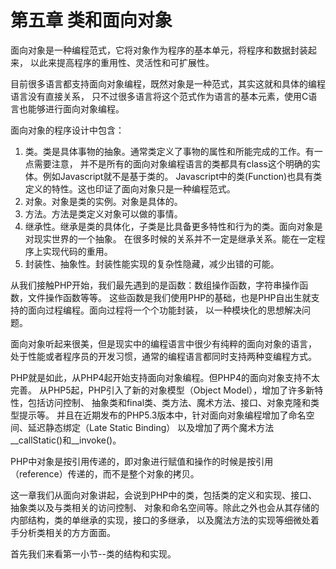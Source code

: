 # 第五章 类和面向对象

面向对象是一种编程范式，它将对象作为程序的基本单元，将程序和数据封装起来，
以此来提高程序的重用性、灵活性和可扩展性。

目前很多语言都支持面向对象编程，既然对象是一种范式，其实这就和具体的编程语言没有直接关系，
只不过很多语言将这个范式作为语言的基本元素，使用C语言也能够进行面向对象编程。

面向对象的程序设计中包含：

1. 类。类是具体事物的抽象。通常类定义了事物的属性和所能完成的工作。有一点需要注意，
   并不是所有的面向对象编程语言的类都具有class这个明确的实体。例如Javascript就不是基于类的。
   Javascript中的类(Function)也具有类定义的特性。这也印证了面向对象只是一种编程范式。
1. 对象。对象是类的实例。对象是具体的。
1. 方法。方法是类定义对象可以做的事情。
1. 继承性。继承是类的具体化，子类是比具备更多特性和行为的类。面向对象是对现实世界的一个抽象。
   在很多时候的关系并不一定是继承关系。能在一定程序上实现代码的重用。
1. 封装性、抽象性。封装性能实现的复杂性隐藏，减少出错的可能。

从我们接触PHP开始，我们最先遇到的是函数：数组操作函数，字符串操作函数，文件操作函数等等。
这些函数是我们使用PHP的基础，也是PHP自出生就支持的面向过程编程。面向过程将一个个功能封装，
以一种模块化的思想解决问题。

面向对象听起来很美，但是现实中的编程语言中很少有纯粹的面向对象的语言，
处于性能或者程序员的开发习惯，通常的编程语言都同时支持两种变编程方式。

PHP就是如此，从PHP4起开始支持面向对象编程。但PHP4的面向对象支持不太完善。
从PHP5起，PHP引入了新的对象模型（Object Model），增加了许多新特性，包括访问控制、
抽象类和final类、类方法、魔术方法、接口、对象克隆和类型提示等。
并且在近期发布的PHP5.3版本中，针对面向对象编程增加了命名空间、延迟静态绑定（Late Static Binding）
以及增加了两个魔术方法__callStatic()和__invoke()。

PHP中对象是按引用传递的，即对象进行赋值和操作的时候是按引用（reference）传递的，而不是整个对象的拷贝。

这一章我们从面向对象讲起，会说到PHP中的类，包括类的定义和实现、接口、抽象类以及与类相关的访问控制、
对象和命名空间等。除此之外也会从其存储的内部结构，类的单继承的实现，接口的多继承，
以及魔法方法的实现等细微处着手分析类相关的方方面面。


首先我们来看第一小节--类的结构和实现。

